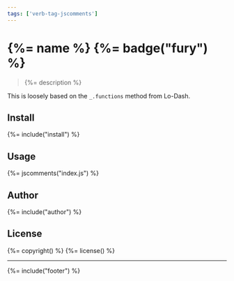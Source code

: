 ```yaml
---
tags: ['verb-tag-jscomments']
---
```

# {%= name %} {%= badge("fury") %}

> {%= description %}

This is loosely based on the `_.functions` method from Lo-Dash.

## Install
{%= include("install") %}

## Usage
{%= jscomments("index.js") %}

## Author
{%= include("author") %}

## License
{%= copyright() %}
{%= license() %}

***

{%= include("footer") %}